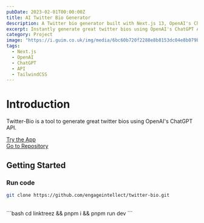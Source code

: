 ```yaml
---
pubDate: 2023-02-01T00:00:00Z
title: AI Twitter Bio Generator
description: A Twitter bio generator built with Next.js 13, OpenAI's ChatGPT API, and TailwindCSS.
excerpt: Instantly generate great twitter bios using OpenAI's ChatGPT API.
category: Project
image: "https://i.guim.co.uk/img/media/6bc60b720f2288e8b8153dc04e8b079b4a7a9dd6/0_93_4276_2566/master/4276.jpg?width=1200&quality=85&auto=format&fit=max&s=dbf5ae905596b39263143be5a4ec7488"
tags:
  - Next.js
  - OpenAI
  - ChatGPT
  - API
  - TailwindCSS
---
```


# Introduction

Twitter-Bio is a tool to generate great twitter bios using OpenAI's ChatGPT API.

[Try the App](https://twitter-bio-tau.vercel.app)
<br/>
[Go to Repository](https://github.com/engageintellect/twitter-bio)

## Getting Started

### Run code

```bash
git clone https://github.com/engageintellect/twitter-bio.git
```

<br/>
```bash
cd linktreez && pnpm i && pnpm run dev
```
